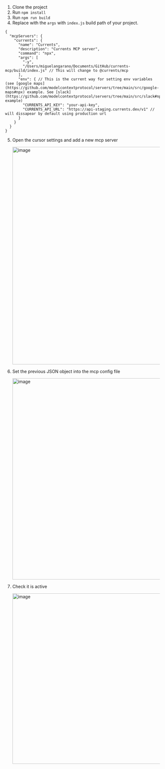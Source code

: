 1. Clone the project
2. Run `npm install`
3. Run `npm run build`
4. Replace with the `args` with `index.js` build path of your project.

```
{
  "mcpServers": {
    "currents": {
      "name": "Currents",
      "description": "Currents MCP server",
      "command": "npx",
      "args": [
        "-y",
        "/Users/miguelangarano/Documents/GitHub/currents-mcp/build/index.js" // This will change to @currents/mcp
      ],
      "env": { // This is the current way for setting env variables (see [google maps](https://github.com/modelcontextprotocol/servers/tree/main/src/google-maps#npx) example. See [slack](https://github.com/modelcontextprotocol/servers/tree/main/src/slack#npx) example)
        "CURRENTS_API_KEY": "your-api-key",
        "CURRENTS_API_URL": "https://api-staging.currents.dev/v1" // will dissapear by default using production url
      }
    }
  }
}

```
5. Open the cursor settings and add a new mcp server
   
   <img width="707" alt="image" src="https://github.com/user-attachments/assets/a34c7b3f-b40a-4d53-a363-f243f452d835" />
6. Set the previous JSON object into the mcp config file
   
   <img width="654" alt="image" src="https://github.com/user-attachments/assets/97e464c8-6cda-4acd-bf2d-8943b792c377" />
7. Check it is active
   
   <img width="554" alt="image" src="https://github.com/user-attachments/assets/2142f958-12d4-469d-9d45-85ed0c05fd09" />
